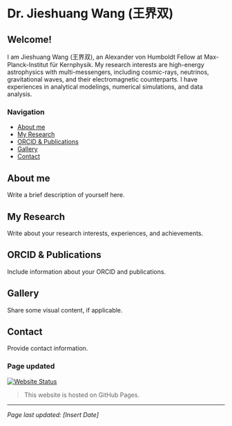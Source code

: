 # Dr. Jieshuang Wang (王界双)

## Welcome!

I am Jieshuang Wang (王界双), an Alexander von Humboldt Fellow at Max-Planck-Institut für Kernphysik. My research interests are high-energy astrophysics with multi-messengers, including cosmic-rays, neutrinos, gravitational waves, and their electromagnetic counterparts. I have experiences in analytical modelings, numerical simulations, and data analysis.

### Navigation

- [About me](#about-me)
- [My Research](#my-research)
- [ORCID & Publications](#orcid-publications)
- [Gallery](#gallery)
- [Contact](#contact)

## About me

Write a brief description of yourself here.

## My Research

Write about your research interests, experiences, and achievements.

## ORCID & Publications

Include information about your ORCID and publications.

## Gallery

Share some visual content, if applicable.

## Contact

Provide contact information.

### Page updated

[![Website Status](https://img.shields.io/website-up-down-green-red/https/<your-username>.github.io.svg)](https://<your-username>.github.io/)

> This website is hosted on GitHub Pages.

---

*Page last updated: [Insert Date]*

